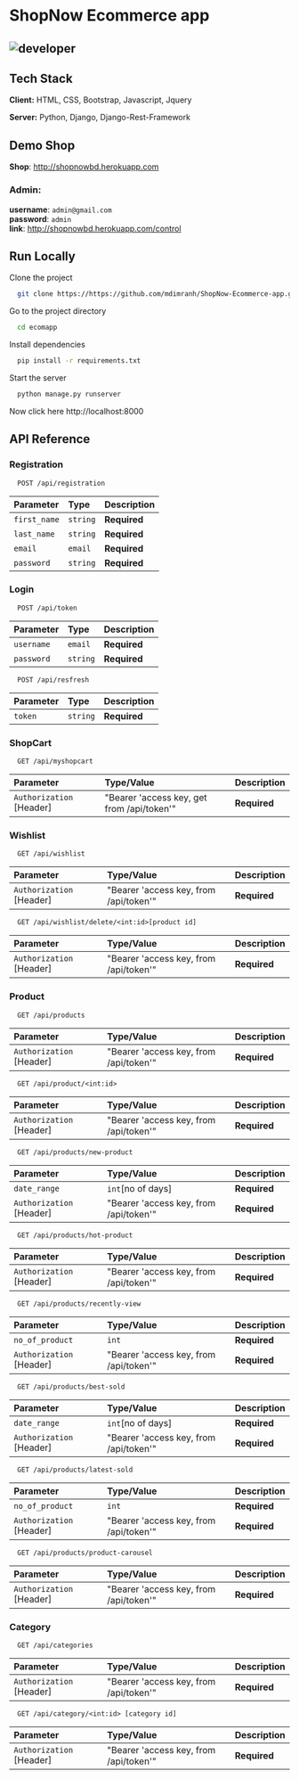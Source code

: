 # ShopNow Ecommerce app
![developer](https://img.shields.io/badge/Developed%20By%20%3A-Md%20Imran%20Hossain-red)
--
## Tech Stack

**Client:** HTML, CSS, Bootstrap, Javascript, Jquery

**Server:** Python, Django, Django-Rest-Framework

## Demo Shop

**Shop**:
http://shopnowbd.herokuapp.com

### Admin:
**username**: ```admin@gmail.com```<br/>
**password**: ```admin```<br/>
**link**: http://shopnowbd.herokuapp.com/control

## Run Locally

Clone the project

```bash
  git clone https://https://github.com/mdimranh/ShopNow-Ecommerce-app.git
```

Go to the project directory

```bash
  cd ecomapp
```

Install dependencies

```bash
  pip install -r requirements.txt
```

Start the server

```bash
  python manage.py runserver
```
Now click here
http://localhost:8000


## API Reference

### Registration

```http
  POST /api/registration
```

| Parameter | Type     | Description                |
| :-------- | :------- | :------------------------- |
| `first_name` | `string` | **Required** |
| `last_name` | `string` | **Required** |
| `email` | `email` | **Required** |
| `password` | `string` | **Required** |

### Login

```http
  POST /api/token
```

| Parameter | Type     | Description                |
| :-------- | :------- | :------------------------- |
| `username` | `email` | **Required** |
| `password` | `string` | **Required** |

```http
  POST /api/resfresh
```

| Parameter | Type     | Description                |
| :-------- | :------- | :------------------------- |
| `token` | `string` | **Required** |

### ShopCart

```http
  GET /api/myshopcart
```

| Parameter | Type/Value     | Description                |
| :-------- | :------- | :------------------------- |
| `Authorization` [Header] | "Bearer 'access key, get from /api/token'" | **Required** |

### Wishlist

```http
  GET /api/wishlist
```

| Parameter | Type/Value     | Description                |
| :-------- | :------- | :------------------------- |
| `Authorization` [Header] | "Bearer 'access key, from /api/token'" | **Required** |

```http
  GET /api/wishlist/delete/<int:id>[product id]
```

| Parameter | Type/Value     | Description                |
| :-------- | :------- | :------------------------- |
| `Authorization` [Header] | "Bearer 'access key, from /api/token'" | **Required** |

### Product

```http
  GET /api/products
```

| Parameter | Type/Value     | Description                |
| :-------- | :------- | :------------------------- |
| `Authorization` [Header] | "Bearer 'access key, from /api/token'" | **Required** |

```http
  GET /api/product/<int:id>
```

| Parameter | Type/Value     | Description                |
| :-------- | :------- | :------------------------- |
| `Authorization` [Header] | "Bearer 'access key, from /api/token'" | **Required** |

```http
  GET /api/products/new-product
```

| Parameter | Type/Value     | Description                |
| :-------- | :------- | :------------------------- |
| `date_range` | `int`[no of days] | **Required** |
| `Authorization` [Header] | "Bearer 'access key, from /api/token'" | **Required** |

```http
  GET /api/products/hot-product
```

| Parameter | Type/Value     | Description                |
| :-------- | :------- | :------------------------- |
| `Authorization` [Header] | "Bearer 'access key, from /api/token'" | **Required** |

```http
  GET /api/products/recently-view
```

| Parameter | Type/Value     | Description                |
| :-------- | :------- | :------------------------- |
| `no_of_product` | `int` | **Required** |
| `Authorization` [Header] | "Bearer 'access key, from /api/token'" | **Required** |

```http
  GET /api/products/best-sold
```

| Parameter | Type/Value     | Description                |
| :-------- | :------- | :------------------------- |
| `date_range` | `int`[no of days] | **Required** |
| `Authorization` [Header] | "Bearer 'access key, from /api/token'" | **Required** |

```http
  GET /api/products/latest-sold
```

| Parameter | Type/Value     | Description                |
| :-------- | :------- | :------------------------- |
| `no_of_product` | `int` | **Required** |
| `Authorization` [Header] | "Bearer 'access key, from /api/token'" | **Required** |

```http
  GET /api/products/product-carousel
```

| Parameter | Type/Value     | Description                |
| :-------- | :------- | :------------------------- |
| `Authorization` [Header] | "Bearer 'access key, from /api/token'" | **Required** |

### Category

```http
  GET /api/categories
```

| Parameter | Type/Value     | Description                |
| :-------- | :------- | :------------------------- |
| `Authorization` [Header] | "Bearer 'access key, from /api/token'" | **Required** |

```http
  GET /api/category/<int:id> [category id]
```

| Parameter | Type/Value     | Description                |
| :-------- | :------- | :------------------------- |
| `Authorization` [Header] | "Bearer 'access key, from /api/token'" | **Required** |
